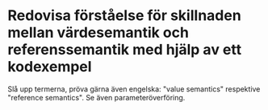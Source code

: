 # Redovisa förståelse för skillnaden mellan värdesemantik och referenssemantik med hjälp av ett kodexempel

Slå upp termerna, pröva gärna även engelska: "value semantics"
respektive "reference semantics". Se även parameteröverföring.



